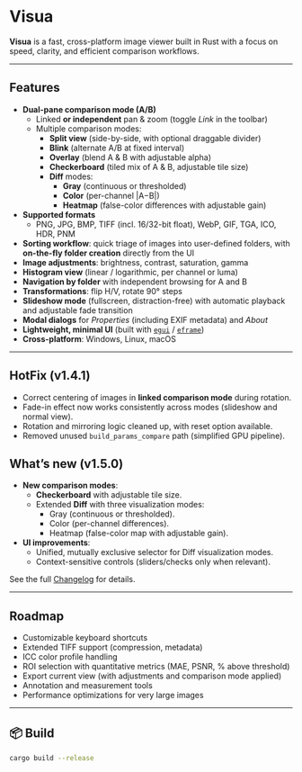 # Visua

**Visua** is a fast, cross-platform image viewer built in Rust with a focus on speed, clarity, and efficient comparison workflows.

---

## Features

- **Dual-pane comparison mode (A/B)**
  - Linked **or independent** pan & zoom (toggle *Link* in the toolbar)  
  - Multiple comparison modes:  
    - **Split view** (side-by-side, with optional draggable divider)  
    - **Blink** (alternate A/B at fixed interval)  
    - **Overlay** (blend A & B with adjustable alpha)  
    - **Checkerboard** (tiled mix of A & B, adjustable tile size)  
    - **Diff** modes:  
      - **Gray** (continuous or thresholded)  
      - **Color** (per-channel |A−B|)  
      - **Heatmap** (false-color differences with adjustable gain)  
- **Supported formats**  
  - PNG, JPG, BMP, TIFF (incl. 16/32-bit float), WebP, GIF, TGA, ICO, HDR, PNM  
- **Sorting workflow**: quick triage of images into user-defined folders, with **on-the-fly folder creation** directly from the UI  
- **Image adjustments**: brightness, contrast, saturation, gamma  
- **Histogram view** (linear / logarithmic, per channel or luma)  
- **Navigation by folder** with independent browsing for A and B  
- **Transformations**: flip H/V, rotate 90° steps  
- **Slideshow mode** (fullscreen, distraction-free) with automatic playback and adjustable fade transition  
- **Modal dialogs** for *Properties* (including EXIF metadata) and *About*  
- **Lightweight, minimal UI** (built with [`egui`](https://github.com/emilk/egui) / [`eframe`](https://github.com/emilk/egui/tree/master/crates/eframe))  
- **Cross-platform**: Windows, Linux, macOS  

---

## HotFix (v1.4.1)

- Correct centering of images in **linked comparison mode** during rotation.  
- Fade-in effect now works consistently across modes (slideshow and normal view).  
- Rotation and mirroring logic cleaned up, with reset option available.  
- Removed unused `build_params_compare` path (simplified GPU pipeline).  

## What’s new (v1.5.0)

- **New comparison modes**:  
  - **Checkerboard** with adjustable tile size.  
  - Extended **Diff** with three visualization modes:  
    - Gray (continuous or thresholded).  
    - Color (per-channel differences).  
    - Heatmap (false-color map with adjustable gain).  
- **UI improvements**:  
  - Unified, mutually exclusive selector for Diff visualization modes.  
  - Context-sensitive controls (sliders/checks only when relevant).  

See the full [Changelog](CHANGELOG.md) for details.

---

## Roadmap

- Customizable keyboard shortcuts  
- Extended TIFF support (compression, metadata)  
- ICC color profile handling  
- ROI selection with quantitative metrics (MAE, PSNR, % above threshold)  
- Export current view (with adjustments and comparison mode applied)  
- Annotation and measurement tools  
- Performance optimizations for very large images  

---

## 📦 Build

```bash
cargo build --release
